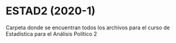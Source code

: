# ESTAD2 (2020-1)
Carpeta donde se encuentran todos los archivos para el curso de Estadística para el Análisis Político 2
